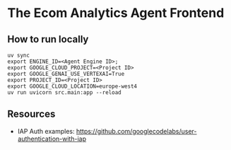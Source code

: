 # The Ecom Analytics Agent Frontend

## How to run locally
```
uv sync
export ENGINE_ID=<Agent Engine ID>;
export GOOGLE_CLOUD_PROJECT=<Project ID>
export GOOGLE_GENAI_USE_VERTEXAI=True
export PROJECT_ID=<Project ID>
export GOOGLE_CLOUD_LOCATION=europe-west4
uv run uvicorn src.main:app --reload
```

## Resources
- IAP Auth examples: https://github.com/googlecodelabs/user-authentication-with-iap
